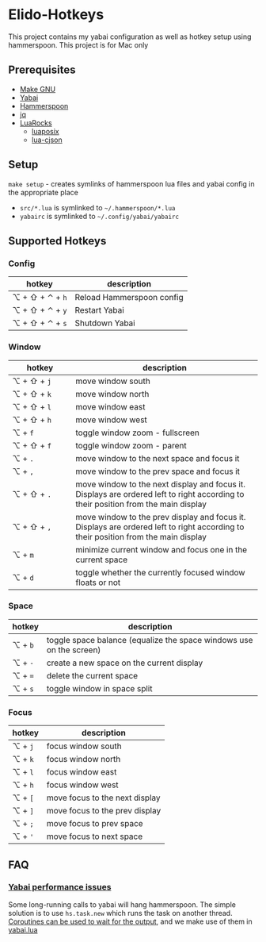 # Elido-Hotkeys

This project contains my yabai configuration as well as hotkey setup using hammerspoon. This project is for Mac only

## Prerequisites

- [Make GNU](https://formulae.brew.sh/formula/make)
- [Yabai](https://github.com/koekeishiya/yabai)
- [Hammerspoon](https://github.com/Hammerspoon/hammerspoon)
- [jq](https://formulae.brew.sh/formula/jq)
- [LuaRocks](https://github.com/luarocks/luarocks/wiki/Installation-instructions-for-macOS)
    - [luaposix](https://github.com/luaposix/luaposix/)
    - [lua-cjson](https://kyne.com.au/~mark/software/lua-cjson-manual.html)

## Setup

`make setup` - creates symlinks of hammerspoon lua files and yabai config in the appropriate place
- `src/*.lua` is symlinked to `~/.hammerspoon/*.lua`
- `yabairc` is symlinked to `~/.config/yabai/yabairc`


## Supported Hotkeys

### Config
| hotkey          | description               |
|-----------------|---------------------------|
| ⌥ + ⇧ + ⌃ + `h` | Reload Hammerspoon config |
| ⌥ + ⇧ + ⌃ + `y` | Restart Yabai             |
| ⌥ + ⇧ + ⌃ + `s` | Shutdown Yabai            |

### Window
| <div style="width:7em">hotkey</div> | description                                                                                                                        |
|-------------------------------------|------------------------------------------------------------------------------------------------------------------------------------|
| ⌥ + ⇧ + `j`                         | move window south                                                                                                                  |
| ⌥ + ⇧ + `k`                         | move window north                                                                                                                  |
| ⌥ + ⇧ + `l`                         | move window east                                                                                                                   |
| ⌥ + ⇧ + `h`                         | move window west                                                                                                                   |
| ⌥ + `f`                             | toggle window zoom - fullscreen                                                                                                    |
| ⌥ + ⇧ + `f`                         | toggle window zoom - parent                                                                                                        |
| ⌥ + `.`                             | move window to the next space and focus it                                                                                         |
| ⌥ + `,`                             | move window to the prev space and focus it                                                                                         |
| ⌥ + ⇧ + `.`                         | move window to the next display and focus it. Displays are ordered left to right according to their position from the main display |
| ⌥ + ⇧ + `,`                         | move window to the prev display and focus it. Displays are ordered left to right according to their position from the main display |
| ⌥ + `m`                             | minimize current window and focus one in the current space                                                                         |
| ⌥ + `d`                             | toggle whether the currently focused window floats or not                                                                          |

### Space
| hotkey          | description                                                         |
|-----------------|---------------------------------------------------------------------|
| ⌥ + `b`         | toggle space balance (equalize the space windows use on the screen) |
| ⌥ + `-`         | create a new space on the current display                           |
| ⌥ + `=`         | delete the current space                                            |
| ⌥ + `s`         | toggle window in space split                                        |

### Focus

| hotkey          | description                    |
|-----------------|--------------------------------|
| ⌥ + `j`         | focus window south             |
| ⌥ + `k`         | focus window north             |
| ⌥ + `l`         | focus window east              |
| ⌥ + `h`         | focus window west              |
| ⌥ + `[`         | move focus to the next display |
| ⌥ + `]`         | move focus to the prev display |
| ⌥ + `;`         | move focus to prev space       |
| ⌥ + `'`         | move focus to next space       |

## FAQ

### [Yabai performance issues](https://github.com/koekeishiya/yabai/issues/502#issuecomment-633353477)

Some long-running calls to yabai will hang hammerspoon. The simple solution is to use `hs.task.new` which runs the task on another thread. [Coroutines can be used to wait for the output](https://github.com/koekeishiya/yabai/issues/502#issuecomment-633378939), and we make use of them in [yabai.lua](src/yabai.lua)